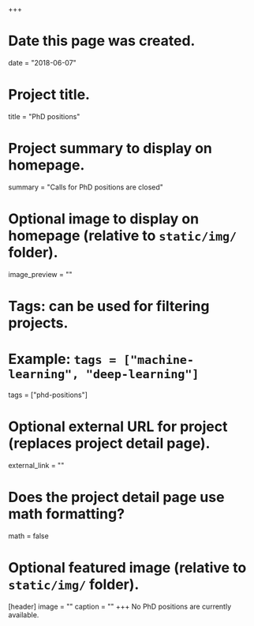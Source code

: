 +++
# Date this page was created.
date = "2018-06-07"

# Project title.
title = "PhD positions"

# Project summary to display on homepage.
summary = "Calls for PhD positions are closed"

# Optional image to display on homepage (relative to `static/img/` folder).
image_preview = ""

# Tags: can be used for filtering projects.
# Example: `tags = ["machine-learning", "deep-learning"]`
tags = ["phd-positions"]

# Optional external URL for project (replaces project detail page).
external_link = ""

# Does the project detail page use math formatting?
math = false

# Optional featured image (relative to `static/img/` folder).
[header]
image = ""
caption = ""
+++
No PhD positions are currently available.